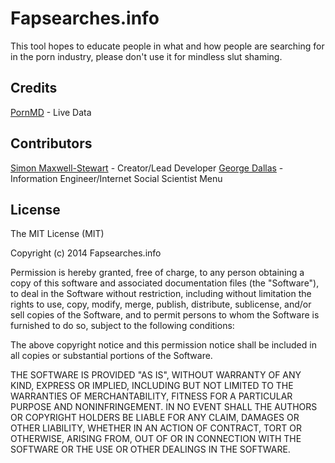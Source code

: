 # Fapsearches.info

This tool hopes to educate people in what and how people are searching for in the porn industry, please don't use it for mindless slut shaming.

## Credits

[PornMD](http://www.pornmd.com) - Live Data

## Contributors

[Simon Maxwell-Stewart](http://smaxwellstewart.com) - Creator/Lead Developer
[George Dallas](https://georgemdallas.wordpress.com/) - Information Engineer/Internet Social Scientist
Menu

## License

The MIT License (MIT)

Copyright (c) 2014 Fapsearches.info

Permission is hereby granted, free of charge, to any person obtaining a copy
of this software and associated documentation files (the "Software"), to deal
in the Software without restriction, including without limitation the rights
to use, copy, modify, merge, publish, distribute, sublicense, and/or sell
copies of the Software, and to permit persons to whom the Software is
furnished to do so, subject to the following conditions:

The above copyright notice and this permission notice shall be included in all
copies or substantial portions of the Software.

THE SOFTWARE IS PROVIDED "AS IS", WITHOUT WARRANTY OF ANY KIND, EXPRESS OR
IMPLIED, INCLUDING BUT NOT LIMITED TO THE WARRANTIES OF MERCHANTABILITY,
FITNESS FOR A PARTICULAR PURPOSE AND NONINFRINGEMENT. IN NO EVENT SHALL THE
AUTHORS OR COPYRIGHT HOLDERS BE LIABLE FOR ANY CLAIM, DAMAGES OR OTHER
LIABILITY, WHETHER IN AN ACTION OF CONTRACT, TORT OR OTHERWISE, ARISING FROM,
OUT OF OR IN CONNECTION WITH THE SOFTWARE OR THE USE OR OTHER DEALINGS IN THE
SOFTWARE.